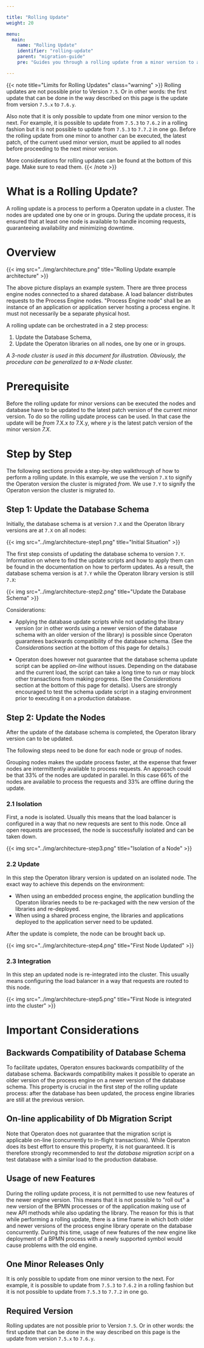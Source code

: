 ```yaml
---

title: "Rolling Update"
weight: 20

menu:
  main:
    name: "Rolling Update"
    identifier: "rolling-update"
    parent: "migration-guide"
    pre: "Guides you through a rolling update from a minor version to another"

---
```


{{< note title="Limits for Rolling Updates" class="warning" >}}
Rolling updates are not possible prior to Version `7.5`. Or in other words: the first update that can be done in the way described on this page is the update from version `7.5.x` to `7.6.y`.

Also note that it is only possible to update from one minor version to the next. For example, it is possible to update from `7.5.3` to `7.6.2` in a rolling fashion but it is not possible to update from `7.5.3` to `7.7.2` in one go.
Before the rolling update from one minor to another can be executed, the latest patch, of the current used minor version, must be applied to all nodes before proceeding to the next minor version.

More considerations for rolling updates can be found at the bottom of this page. Make sure to read them.
{{< /note >}}

# What is a Rolling Update?

A rolling update is a process to perform a Operaton update in a cluster. The nodes are updated one by one or in groups.
During the update process, it is ensured that at least one node is available to handle incoming requests, guaranteeing availability and minimizing downtime.

# Overview

{{< img src="../img/architecture.png" title="Rolling Update example architecture" >}}

The above picture displays an example system. There are three process engine nodes connected to a shared database.
A load balancer distributes requests to the Process Engine nodes.
"Process Engine node" shall be an instance of an application or application server hosting a process engine.
It must not necessarily be a separate physical host.

A rolling update can be orchestrated in a 2 step process:

1. Update the Database Schema,
2. Update the Operaton libraries on all nodes, one by one or in groups.

_A 3-node cluster is used in this document for illustration. Obviously, the procedure can be generalized to a `N`-Node cluster._

# Prerequisite

Before the rolling update for minor versions can be executed the nodes and database have to be updated to the latest patch version of the current minor version.
To do so the rolling update process can be used. In that case the update will be _from_ 7.X.x _to_ 7.X.y, where _y_ is the latest patch version
of the minor version _7.X_.

# Step by Step

The following sections provide a step-by-step walkthrough of how to perform a rolling update.
In this example, we use the version `7.X` to signify the Operaton version the cluster is migrated _from_.
We use `7.Y` to signify the Operaton version the cluster is migrated _to_.

## Step 1: Update the Database Schema

Initially, the database schema is at version `7.X` and the Operaton library versions are at `7.X` on all nodes:

{{< img src="../img/architecture-step1.png" title="Initial Situation" >}}

The first step consists of updating the database schema to version `7.Y`. Information on where to find the update scripts and how to apply them can be found in the documentation on how to perform updates.
As a result, the database schema version is at `7.Y` while the Operaton library version is still `7.X`:

{{< img src="../img/architecture-step2.png" title="Update the Database Schema" >}}

Considerations:

* Applying the database update scripts while not updating the library version (or in other words using a newer version of the database schema with an older version of the library) is possible since Operaton guarantees backwards compatibility of the database schema. (See the _Considerations_ section at the bottom of this page for details.)

* Operaton does however not guarantee that the database schema update script can be applied _on-line_ without issues. Depending on the database and the current load, the script can take a long time to run or may block other transactions from making progress. (See the _Considerations_ section at the bottom of this page for details). Users are strongly encouraged to test the schema update script in a staging environment prior to executing it on a production database.

## Step 2: Update the Nodes

After the update of the database schema is completed, the Operaton library version can to be updated.

The following steps need to be done for each node or group of nodes.

Grouping nodes makes the update process faster, at the expense that fewer nodes are intermittently available to process requests. An approach could be that 33% of the nodes are updated in parallel. In this case 66% of the nodes are available to process the requests and 33% are offline during the update.

### 2.1 Isolation

First, a node is isolated. Usually this means that the load balancer is configured in a way that no new requests are sent to this node.
Once all open requests are processed, the node is successfully isolated and can be taken down.

{{< img src="../img/architecture-step3.png" title="Isolation of a Node" >}}

### 2.2 Update

In this step the Operaton library version is updated on an isolated node. The exact way to achieve this depends on the environment:

* When using an embedded process engine, the application bundling the Operaton libraries needs to be re-packaged with the new version of the libraries and re-deployed.
* When using a shared process engine, the libraries and applications deployed to the application server need to be updated.

After the update is complete, the node can be brought back up.

{{< img src="../img/architecture-step4.png" title="First Node Updated" >}}

### 2.3 Integration

In this step an updated node is re-integrated into the cluster. This usually means configuring the load balancer in a way that requests are routed to this node.

{{< img src="../img/architecture-step5.png" title="First Node is integrated into the cluster" >}}

# Important Considerations

## Backwards Compatibility of Database Schema

To facilitate updates, Operaton ensures backwards compatibility of the database schema.
Backwards compatibility makes it possible to operate an older version of the process engine on a newer version of the database schema. This property is crucial in the first step of the rolling update process: after the database has been updated, the process engine libraries are still at the previous version.

## On-line applicability of Db Migration Script

Note that Operaton does not guarantee that the migration script is applicable on-line (concurrently to in-flight transactions).
While Operaton does its best effort to ensure this property, it is not guaranteed. It is therefore strongly recommended to _test the database migration script_ on a test database with a similar load to the production database.

## Usage of new Features

During the rolling update process, it is not permitted to use new features of the newer engine version. This means that it is not possible to "roll out" a new version of the BPMN processes or of the application making use of new API methods while also updating the library. The reason for this is that while performing a rolling update, there is a time frame in which both older and newer versions of the process engine library operate on the database concurrently. During this time, usage of new features of the new engine like deployment of a BPMN process with a newly supported symbol would cause problems with the old engine.

## One Minor Releases Only

It is only possible to update from one minor version to the next. For example, it is possible to update from `7.5.3` to `7.6.2` in a rolling fashion but it is not possible to update from `7.5.3` to `7.7.2` in one go.

## Required Version

Rolling updates are not possible prior to Version `7.5`. Or in other words: the first update that can be done in the way described on this page is the update from version `7.5.x` to `7.6.y`.
